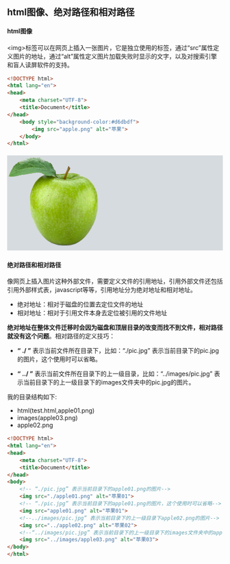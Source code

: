 ## html图像、绝对路径和相对路径

#### html图像

&lt;img&gt;标签可以在网页上插入一张图片，它是独立使用的标签，通过“src”属性定义图片的地址，通过“alt”属性定义图片加载失败时显示的文字，以及对搜索引擎和盲人读屏软件的支持。

```html
<!DOCTYPE html>
<html lang="en">
<head>
    <meta charset="UTF-8">
    <title>Document</title>
</head>
    <body style="background-color:#d6dbdf">
        <img src="apple.png" alt="苹果">
    </body>
</html>
```

#### ![](/assets/10.png)

#### 绝对路径和相对路径

像网页上插入图片这种外部文件，需要定义文件的引用地址，引用外部文件还包括引用外部样式表，javascript等等，引用地址分为绝对地址和相对地址。

* 绝对地址：相对于磁盘的位置去定位文件的地址
* 相对地址：相对于引用文件本身去定位被引用的文件地址

**绝对地址在整体文件迁移时会因为磁盘和顶层目录的改变而找不到文件，相对路径就没有这个问题**。相对路径的定义技巧：

* **“ ./ ”** 表示当前文件所在目录下，比如：“./pic.jpg” 表示当前目录下的pic.jpg的图片，这个使用时可以省略。

* **“ ../ ”** 表示当前文件所在目录下的上一级目录，比如：“../images/pic.jpg” 表示当前目录下的上一级目录下的images文件夹中的pic.jpg的图片。

我的目录结构如下:

* html\(test.html,apple01.png\)
* images\(apple03.png\)
* apple02.png

```html
<!DOCTYPE html>
<html lang="en">
<head>
    <meta charset="UTF-8">
    <title>Document</title>
</head>
<body>
    <!-- “./pic.jpg” 表示当前目录下的apple01.png的图片-->
    <img src="./apple01.png" alt="苹果01">
    <!-- “./pic.jpg” 表示当前目录下的apple01.png的图片，这个使用时可以省略-->
    <img src="apple01.png" alt="苹果01">
    <!--../images/pic.jpg” 表示当前目录下的上一级目录下apple02.png的图片-->
    <img src="../apple02.png" alt="苹果02">
    <!--“../images/pic.jpg” 表示当前目录下的上一级目录下的images文件夹中的apple03.png的图片。-->
    <img src="../images/apple03.png" alt="苹果03">
</body>
</html>
```



